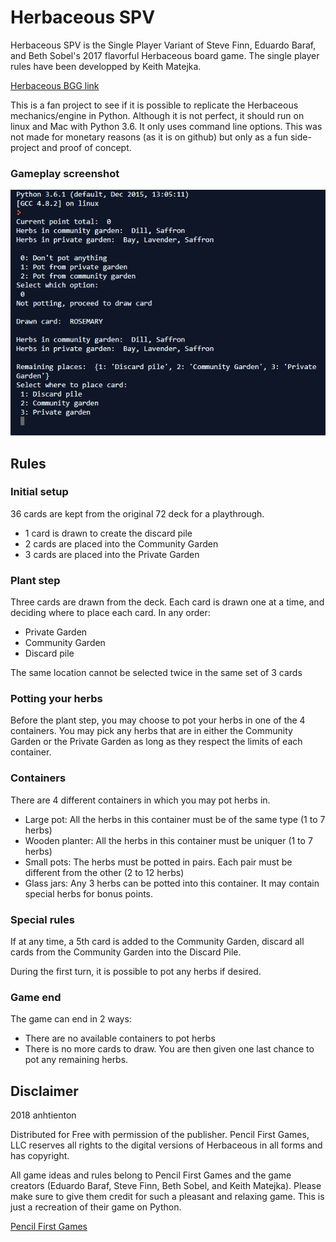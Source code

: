 # Herbaceous SPV

Herbaceous SPV is the Single Player Variant of Steve Finn, Eduardo Baraf, and Beth Sobel's 2017 flavorful Herbaceous board game. The single player rules have been developped by Keith Matejka. 

[Herbaceous BGG link](https://boardgamegeek.com/boardgame/195314/herbaceous)

This is a fan project to see if it is possible to replicate the Herbaceous mechanics/engine in Python. Although it is not perfect, it should run on linux and Mac with Python 3.6. It only uses command line options. This was not made for monetary reasons (as it is on github) but only as a fun side-project and proof of concept.

### Gameplay screenshot

![Gameplay screenshot](https://github.com/anhtienton/herbaceous/blob/master/herbaceous_SPV_img.png)

## Rules

### Initial setup
36 cards are kept from the original 72 deck for a playthrough. 
* 1 card is drawn to create the discard pile
* 2 cards are placed into the Community Garden
* 3 cards are placed into the Private Garden

### Plant step
Three cards are drawn from the deck. Each card is drawn one at a time, and deciding where to place each card. In any order:
* Private Garden
* Community Garden
* Discard pile

The same location cannot be selected twice in the same set of 3 cards

### Potting your herbs
Before the plant step, you may choose to pot your herbs in one of the 4 containers. You may pick any herbs that are in either the Community Garden or the Private Garden as long as they respect the limits of each container.

### Containers
There are 4 different containers in which you may pot herbs in. 
* Large pot: All the herbs in this container must be of the same type (1 to 7 herbs)
* Wooden planter: All the herbs in this container must be uniquer (1 to 7 herbs)
* Small pots: The herbs must be potted in pairs. Each pair must be different from the other (2 to 12 herbs)
* Glass jars: Any 3 herbs can be potted into this container. It may contain special herbs for bonus points.

### Special rules
If at any time, a 5th card is added to the Community Garden, discard all cards from the Community Garden into the Discard Pile.

During the first turn, it is possible to pot any herbs if desired.

### Game end
The game can end in 2 ways:
* There are no available containers to pot herbs
* There is no more cards to draw. You are then given one last chance to pot any remaining herbs.

## Disclaimer
2018 anhtienton

Distributed for Free with permission of the publisher. Pencil First Games, LLC reserves all rights to the digital versions of Herbaceous in all forms and has copyright. 

All game ideas and rules belong to Pencil First Games and the game creators (Eduardo Baraf, Steve Finn, Beth Sobel, and Keith Matejka). Please make sure to give them credit for such a pleasant and relaxing game. This is just a recreation of their game on Python.

[Pencil First Games](http://www.pencilfirstgames.com/)

